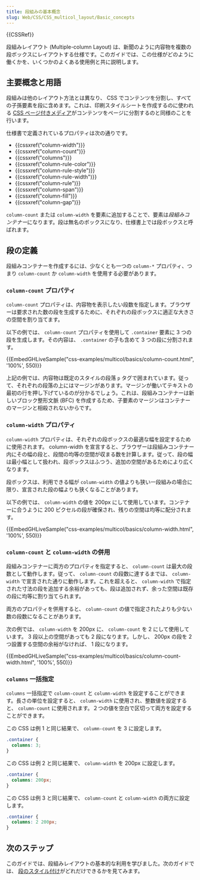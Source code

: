 ```yaml
---
title: 段組みの基本概念
slug: Web/CSS/CSS_multicol_layout/Basic_concepts
---
```


{{CSSRef}}

段組みレイアウト (Multiple-column Layout) は、新聞のように内容物を複数の段ボックスにレイアウトする仕様です。このガイドでは、この仕様がどのように働くかを、いくつかのよくある使用例と共に説明します。

## 主要概念と用語

段組みは他のレイアウト方法とは異なり、 CSS でコンテンツを分割し、すべての子孫要素を段に含めます。これは、印刷スタイルシートを作成するのに使われる [CSS ページ付きメディア](/ja/docs/Web/CSS/CSS_Pages)がコンテンツをページに分割するのと同様のことを行います。

仕様書で定義されているプロパティは次の通りです。

- {{cssxref("column-width")}}
- {{cssxref("column-count")}}
- {{cssxref("columns")}}
- {{cssxref("column-rule-color")}}
- {{cssxref("column-rule-style")}}
- {{cssxref("column-rule-width")}}
- {{cssxref("column-rule")}}
- {{cssxref("column-span")}}
- {{cssxref("column-fill")}}
- {{cssxref("column-gap")}}

`column-count` または `column-width` を要素に追加することで、要素は*段組みコンテナー*になります。段は無名のボックスになり、仕様書上では段ボックスと呼ばれます。

## 段の定義

段組みコンテナーを作成するには、少なくとも一つの `column-*` プロパティ、つまり `column-count` か `column-width` を使用する必要があります。

### `column-count` プロパティ

`column-count` プロパティは、内容物を表示したい段数を指定します。ブラウザーは要求された数の段を生成するために、それぞれの段ボックスに適正な大きさの空間を割り当てます。

以下の例では、 `column-count` プロパティを使用して `.container` 要素に 3 つの段を生成します。その内容は、 `.container` の子も含めて 3 つの段に分割されます。

{{EmbedGHLiveSample("css-examples/multicol/basics/column-count.html", '100%', 550)}}

上記の例では、内容物は既定のスタイルの段落 `p` タグで囲まれています。従って、それぞれの段落の上にはマージンがあります。マージンが働いてテキストの最初の行を押し下げているのが分かるでしょう。これは、段組みコンテナーは新しいブロック整形文脈 (BFC) を作成するため、子要素のマージンはコンテナーのマージンと相殺されないからです。

### `column-width` プロパティ

`column-width` プロパティは、それぞれの段ボックスの最適な幅を設定するために使用されます。 column-width を宣言すると、ブラウザーは段組みコンテナー内にその幅の段と、段間の均等の空間が収まる数を計算します。従って、段の幅は最小幅として扱われ、段ボックスはふつう、追加の空間があるためにより広くなります。

段ボックスは、利用できる幅が `column-width` の値よりも狭い一段組みの場合に限り、宣言された段の幅よりも狭くなることがあります。

以下の例では、 `column-width` の値を 200px にして使用しています。コンテナーに合うように 200 ピクセルの段が確保され、残りの空間は均等に配分されます。

{{EmbedGHLiveSample("css-examples/multicol/basics/column-width.html", '100%', 550)}}

### `column-count` と `column-width` の併用

段組みコンテナーに両方のプロパティを指定すると、 `column-count` は最大の段数として動作します。従って、 `column-count` の段数に達するまでは、 `column-width` で宣言された通りに動作します。これを超えると、 `column-width` で指定された寸法の段を追加する余裕があっても、段は追加されず、余った空間は既存の段に均等に割り当てられます。

両方のプロパティを併用すると、 `column-count` の値で指定されたよりも少ない数の段数になることがあります。

次の例では、 `column-width` を 200px に、 `column-count` を 2 にして使用しています。 3 段以上の空間があっても 2 段になります。しかし、 200px の段を 2 つ設置する空間の余裕がなければ、 1 段になります。

{{EmbedGHLiveSample("css-examples/multicol/basics/column-count-width.html", '100%', 550)}}

### `columns` 一括指定

`columns` 一括指定で `column-count` と `column-width` を設定することができます。長さの単位を設定すると、 `column-width` に使用され、整数値を設定すると、 `column-count` に使用されます。２つの値を空白で区切って両方を設定することができます。

この CSS は例 1 と同じ結果で、 `column-count` を 3 に設定します。

```css
.container {
  columns: 3;
}
```

この CSS は例 2 と同じ結果で、 `column-width` を 200px に設定します。

```css
.container {
  columns: 200px;
}
```

この CSS は例 3 と同じ結果で、 `column-count` と `column-width` の両方に設定します。

```css
.container {
  columns: 2 200px;
}
```

## 次のステップ

このガイドでは、段組みレイアウトの基本的な利用を学びました。次のガイドでは、 [段のスタイル付け](/ja/docs/Web/CSS/CSS_Columns/Styling_Columns)がどれだけできるかを見てみます。
